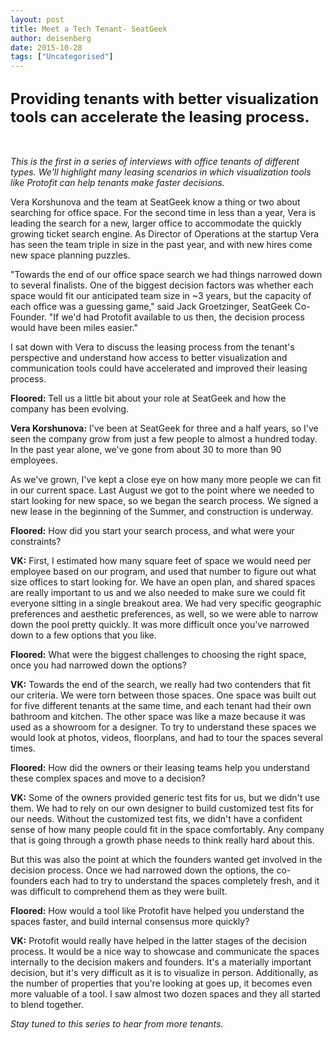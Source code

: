 ```yaml
---
layout: post
title: Meet a Tech Tenant- SeatGeek
author: deisenberg
date: 2015-10-28
tags: ["Uncategorised"]
---
```


## <span style="font-size:24px">Providing tenants with better visualization tools can accelerate the leasing process.</span>
&nbsp;

_This is the first in a series of interviews with office tenants of different types. We'll highlight many leasing scenarios in which visualization tools like Protofit can help tenants make faster decisions._

Vera Korshunova and the team at SeatGeek know a thing or two about searching for office space. For the second time in less than a year, Vera is leading the search for a new, larger office to accommodate the quickly growing ticket search engine. As Director of Operations at the startup Vera has seen the team triple in size in the past year, and with new hires come new space planning puzzles. 

"Towards the end of our office space search we had things narrowed down to several finalists. One of the biggest decision factors was whether each space would fit our anticipated team size in ~3 years, but the capacity of each office was a guessing game," said Jack Groetzinger, SeatGeek Co-Founder. "If we'd had Protofit available to us then, the decision process would have been miles easier."

I sat down with Vera to discuss the leasing process from the tenant's perspective and understand how access to better visualization and communication tools could have accelerated and improved their leasing process.

<span data-preserve-html-node="true" class="purple">**Floored:** Tell us a little bit about your role at SeatGeek and how the company has been evolving.</span>

**Vera Korshunova:** I've been at SeatGeek for three and a half years, so I've seen the company grow from just a few people to almost a hundred today. In the past year alone, we've gone from about 30 to more than 90 employees. 

As we've grown, I've kept a close eye on how many more people we can fit in our current space. Last August we got to the point where we needed to start looking for new space, so we began the search process. We signed a new lease in the beginning of the Summer, and construction is underway.

<span data-preserve-html-node="true" class="purple">**Floored:** How did you start your search process, and what were your constraints?</span>

**VK:** First, I estimated how many square feet of space we would need per employee based on our program, and used that number to figure out what size offices to start looking for. We have an open plan, and shared spaces are really important to us and we also needed to make sure we could fit everyone sitting in a single breakout area. We had very specific geographic preferences and aesthetic preferences, as well, so we were able to narrow down the pool pretty quickly. It was more difficult once you've narrowed down to a few options that you like. 

<span data-preserve-html-node="true" class="purple">**Floored:** What were the biggest challenges to choosing the right space, once you had narrowed down the options?</span>

**VK:** Towards the end of the search, we really had two contenders that fit our criteria. We were torn between those spaces. One space was built out for five different tenants at the same time, and each tenant had their own bathroom and kitchen. The other space was like a maze because it was used as a showroom for a designer. To try to understand these spaces we would look at photos, videos, floorplans, and had to tour the spaces several times. 

<span data-preserve-html-node="true" class="purple">**Floored:** How did the owners or their leasing teams help you understand these complex spaces and move to a decision?</span>

**VK:** Some of the owners provided generic test fits for us, but we didn't use them. We had to rely on our own designer to build customized test fits for our needs. Without the customized test fits, we didn't have a confident sense of how many people could fit in the space comfortably. Any company that is going through a growth phase needs to think really hard about this.

But this was also the point at which the founders wanted get involved in the decision process. Once we had narrowed down the options, the co-founders each had to try to understand the spaces completely fresh, and it was difficult to comprehend them as they were built.

<span data-preserve-html-node="true" class="purple">**Floored:** How would a tool like Protofit have helped you understand the spaces faster, and build internal consensus more quickly?</span>

**VK:** Protofit would really have helped in the latter stages of the decision process. It would be a nice way to showcase and communicate the spaces internally to the decision makers and founders. It's a materially important decision, but it's very difficult as it is to visualize in person. Additionally, as the number of properties that you're looking at goes up, it becomes even more valuable of a tool. I saw almost two dozen spaces and they all started to blend together.

_Stay tuned to this series to hear from more tenants._